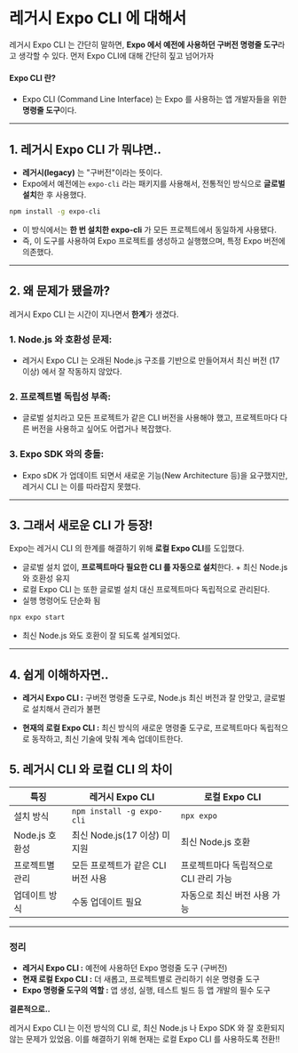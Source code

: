 레거시 Expo CLI 에 대해서
===

레거시 Expo CLI 는 간단히 말하면, **Expo 에서 예전에 사용하던 구버전 명령줄 도구**라고 생각할 수 있다.
먼저 Expo CLI에 대해 간단히 짚고 넘어가자

#### Expo CLI 란?
- Expo CLI (Command Line Interface) 는 Expo 를 사용하는 앱 개발자들을 위한 **명령줄 도구**이다.

---

## 1. 레거시 Expo CLI 가 뭐냐면..
- **레거시(legacy)** 는 "구버전"이라는 뜻이다.
- Expo에서 예전에는 `expo-cli` 라는 패키지를 사용해서, 전통적인 방식으로 **글로벌 설치**한 후 사용했다.

```bash
npm install -g expo-cli
```
- 이 방식에서는 **한 번 설치한 expo-cli** 가 모든 프로젝트에서 동일하게 사용됐다.
- 즉, 이 도구를 사용하여 Expo 프로젝트를 생성하고 실행했으며, 특정 Expo 버전에 의존했다.

---

## 2. 왜 문제가 됐을까?
레거시 Expo CLI 는 시간이 지나면서 **한계**가 생겼다.

### 1. Node.js 와 호환성 문제:
- 레거시 Expo CLI 는 오래된 Node.js 구조를 기반으로 만들어져서 최신 버전 (17 이상) 에서 잘 작동하지 않았다.

### 2. 프로젝트별 독립성 부족:
- 글로벌 설치라고 모든 프로젝트가 같은 CLI 버전을 사용해야 했고, 프로젝트마다 다른 버전을 사용하고 싶어도 어렵거나 복잡했다.

### 3. Expo SDK 와의 충돌:
- Expo sDK 가 업데이트 되면서 새로운 기능(New Architecture 등)을 요구했지만, 레거시 CLI 는 이를 따라잡지 못했다.

---

## 3. 그래서 새로운 CLI 가 등장! 
Expo는 레거시 CLI 의 한계를 해결하기 위해 **로컬 Expo CLI**를 도입했다.
- 글로벌 설치 없이, **프로젝트마다 필요한 CLI 를 자동으로 설치**한다. + 최신 Node.js 와 호환성 유지
- 로컬 Expo CLI 는 또한 글로벌 설치 대신 프로젝트마다 독립적으로 관리된다.
- 실행 명령어도 단순화 됨

```bash
npx expo start
```
- 최신 Node.js 와도 호환이 잘 되도록 설계되었다.

---

## 4. 쉽게 이해하자면..
- **레거시 Expo CLI :** 구버전 명령줄 도구로, Node.js 최신 버전과 잘 안맞고, 글로벌로 설치해서 관리가 불편

- **현재의 로컬 Expo CLI :** 최신 방식의 새로운 명령줄 도구로, 프로젝트마다 독립적으로 동작하고, 최신 기술에 맞춰 계속 업데이트한다.

## 5. 레거시 CLI 와 로컬 CLI 의 차이

| 특징 | 레거시 Expo CLI | 로컬 Expo CLI |
| --- | --- | --- |
| 설치 방식 | `npm install -g expo-cli` | `npx expo` |
| Node.js 호환성 | 최신 Node.js(17 이상) 미지원 | 최신 Node.js 호환 |
| 프로젝트별 관리 | 모든 프로젝트가 같은 CLI 버전 사용 | 프로젝트마다 독립적으로 CLI 관리 가능 |
| 업데이트 방식 | 수동 업데이트 필요 | 자동으로 최신 버전 사용 가능 |

---

### 정리
- **레거시 Expo CLI :** 예전에 사용하던 Expo 명령줄 도구 (구버전)
- **현재 로컬 Expo CLI :** 더 새롭고, 프로젝트별로 관리하기 쉬운 명령줄 도구
- **Expo 명령줄 도구의 역할 :** 앱 생성, 실행, 테스트 빌드 등 앱 개발의 필수 도구

**결론적으로..**

레거시 Expo CLI 는 이전 방식의 CLI 로, 최신 Node.js 나 Expo SDK 와 잘 호환되지 않는 문제가 있었음. 이를 해결하기 위해 현재는 로컬 Expo CLI 를 사용하도록 전환!!